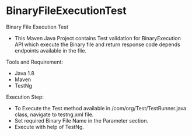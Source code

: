 # BinaryFileExecutionTest
Binary File Execution Test
  - This Maven Java Project contains Test validation for BinaryExecution API which execute the Binary file and return response code depends endpoints available in the file.

Tools and Requirement:
  - Java 1.8
  - Maven
  - TestNg
  
Execution Step:
  - To Execute the Test method available in /com/org/Test/TestRunner.java class, navigate to testng.xml file.
  - Set required Binary File Name in the Parameter section.
  - Execute with help of TestNg.
